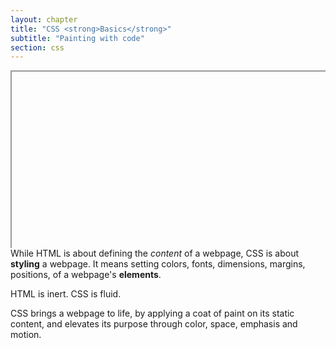 ```yaml
---
layout: chapter
title: "CSS <strong>Basics</strong>"
subtitle: "Painting with code"
section: css
---
```

<style>.embed-container { position: relative; padding-bottom: 56.25%; height: 0; overflow: hidden; max-width: 100%; } .embed-container iframe, .embed-container object, .embed-container embed { position: absolute; top: 0; left: 0; width: 100%; height: 100%; }</style><div class='embed-container'><iframe id="ytplayer" type="text/html" width="720" height="405"
src="https://www.youtube.com/embed/Ub3FKU21ubk?autoplay=1&cc_load_policy=1&controls=0&disablekb=1&enablejsapi=1&loop=1&modestbranding=1&playsinline=1&start=10&color=white&iv_load_policy=3"
frameborder="0" allowfullscreen></iframe></div>
While HTML is about defining the <em>content</em> of a webpage, CSS is about <strong>styling</strong> a webpage. It means setting colors, fonts, dimensions, margins, positions, of a webpage's <strong>elements</strong>.

HTML is inert. CSS is fluid.

CSS brings a webpage to life, by applying a coat of paint on its static content, and elevates its purpose through color, space, emphasis and motion.
